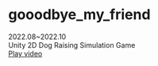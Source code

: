 # gooodbye_my_friend
2022.08~2022.10<br>
Unity 2D Dog Raising Simulation Game<br>
[Play video](https://youtu.be/Q9WKRPl__vw)
